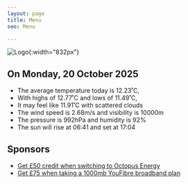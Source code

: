 ```yaml
---
layout: page
title: Menu
seo: Menu

---
```


![Logo](/images/logo.jpg){:width="832px"}

<!-- weather_marker starts -->
## On Monday, 20 October 2025

- The average temperature today is 12.23˚C,
- With highs of 12.77˚C and lows of 11.49˚C,
- It may feel like 11.91˚C with scattered clouds
- The wind speed is 2.68m/s and visibility is 10000m
- The pressure is 992hPa and humidity is 92%
- The sun will rise at 06:41 and set at 17:04

<!-- weather_marker ends -->

## Sponsors

- [Get £50 credit when switching to Octopus Energy](https://bit.ly/3oD1nnS)
- [Get £75 when taking a 1000mb YouFibre broadband plan](https://aklam.io/91zWhU?)
